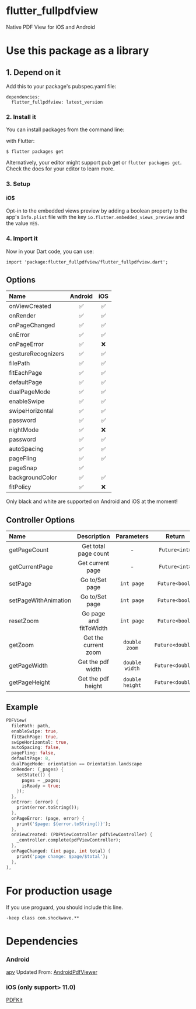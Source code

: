 # flutter_fullpdfview

Native PDF View for iOS and Android

# Use this package as a library

## 1. Depend on it

Add this to your package's pubspec.yaml file:

```
dependencies:
  flutter_fullpdfview: latest_version
```

### 2. Install it

You can install packages from the command line:

with Flutter:

```
$ flutter packages get
```

Alternatively, your editor might support pub get or `flutter packages get`. Check the docs for your editor to learn more.

### 3. Setup

#### iOS

Opt-in to the embedded views preview by adding a boolean property to the app's `Info.plist` file
with the key `io.flutter.embedded_views_preview` and the value `YES`.

### 4. Import it

Now in your Dart code, you can use:

```
import 'package:flutter_fullpdfview/flutter_fullpdfview.dart';
```

## Options

| Name               | Android | iOS |
| :----------------- | :-----: | :-: |
| onViewCreated      |   ✅    | ✅  |
| onRender           |   ✅    | ✅  |
| onPageChanged      |   ✅    | ✅  |
| onError            |   ✅    | ✅  |
| onPageError        |   ✅    | ❌  |
| gestureRecognizers |   ✅    | ✅
| filePath           |   ✅    | ✅
| fitEachPage        |   ✅    | ✅
| defaultPage        |   ✅    | ✅
| dualPageMode       |   ✅    |  ✅ |
| enableSwipe        |   ✅    | ✅  |
| swipeHorizontal    |   ✅    | ✅  |
| password           |   ✅    |  ✅  |
| nightMode          |   ✅    |  ❌  |
| password           |   ✅    | ✅ |
| autoSpacing        |   ✅    | ✅ |
| pageFling          |   ✅    |  ✅ |
| pageSnap           |   ✅    || ❌ |
| backgroundColor   |   ✅    |  ✅|
| fitPolicy   |   ✅    |    ❌|

Only black and white are supported on Android and iOS at the moment!

## Controller Options

| Name                 |     Description              | Parameters     |     Return     |
| :------------------- | :------------------:         | :--------:     | :------------: |
| getPageCount         | Get total page count         |     -          | `Future<int>`  |
| getCurrentPage       |   Get current page           |     -          | `Future<int>`  |
| setPage              |    Go to/Set page            | `int page`     | `Future<bool>` |
| setPageWithAnimation |    Go to/Set page            | `int page`     | `Future<bool>` |
| resetZoom            |    Go page and fitToWidth    | `int page`     | `Future<bool>` |
| getZoom              |    Get the current zoom      | `double zoom`  | `Future<double>` |
| getPageWidth         |    Get the pdf width         | `double width` |  `Future<double>` |
| getPageHeight        |    Get the pdf height        | `double height`| `Future<double>` |

## Example

```dart
PDFView(
  filePath: path,
  enableSwipe: true,
  fitEachPage: true,
  swipeHorizontal: true,
  autoSpacing: false,
  pageFling: false,
  defaultPage: 8,
  dualPageMode: orientation == Orientation.landscape
  onRender: (_pages) {
    setState(() {
      pages = _pages;
      isReady = true;
    });
  },
  onError: (error) {
    print(error.toString());
  },
  onPageError: (page, error) {
    print('$page: ${error.toString()}');
  },
  onViewCreated: (PDFViewController pdfViewController) {
    _controller.complete(pdfViewController);
  },
  onPageChanged: (int page, int total) {
    print('page change: $page/$total');
  },
),
```

# For production usage

If you use proguard, you should include this line.

```
-keep class com.shockwave.**
```

# Dependencies

### Android

[apv](https://github.com/arnaudelub/apv)
Updated From:
[AndroidPdfViewer](https://github.com/barteksc/AndroidPdfViewer)

### iOS (only support> 11.0)

[PDFKit](https://developer.apple.com/documentation/pdfkit)
